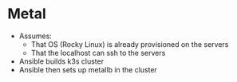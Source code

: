 # Metal

- Assumes:
  - That OS (Rocky Linux) is already provisioned on the servers
  - That the localhost can ssh to the servers
- Ansible builds k3s cluster
- Ansible then sets up metallb in the cluster

